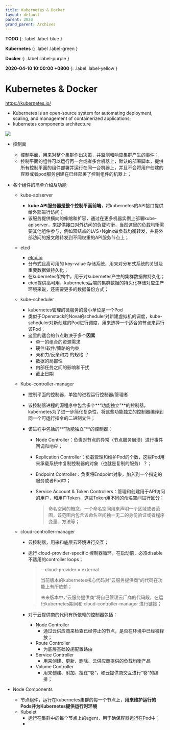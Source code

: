 ```yaml
---
title: Kubernetes & Docker
layout: default
parent: 2020
grand_parent: Archives
---
```


**TODO**
{: .label .label-blue }

**Kubernetes**
{: .label .label-green }

**Docker**
{: .label .label-purple }

**2020-04-10 10:00:00 +0800**
{: .label .label-yellow }



# Kubernetes & Docker

https://kubernetes.io/

* Kubernetes is  an open-source system for automating deployment, scaling, and management of containerized applications;
* kubernetes components architecture

![](/Users/teddyna/Develop/dev/teddygoodman.github.io/img/components-of-kubernetes.png)

* 控制面

  * 控制平面，用来对整个集群作出决策，并监测和响应集群产生的事件；
  * 控制平面的组件可以运行再一台或者多台机器上，默认的部署脚本，提供所有控制平面的组件部署并运行在同一台机器上，并且不会将用户创建的容器或者pod服务创建在已经部署了控制组件的机器上；

* 各个组件的简单介绍及功能

  * kube-apiserver

    * **kube API服务器是整个控制平面前端**，将kubernetes的API接口提供给外部进行访问；
    * 该服务提供横向的伸缩和扩容，通过在更多机器实例上部署kube-apiserver，来提供接口对外访问的负载均衡，当然这里的负载均衡需要其他组件参与，例如双结点的LVS+Nginx做负载均衡转发，并将外部访问的报文段转发到不同权重的API服务节点上；

  * etcd

    * [etcd.io](https://etcd.io/)
    * 分布式且高可用的 key-value 存储系统，用来对分布式系统的关键及重要数据做持久化；
    * 在kubernetes架构中，用于对kubernetes产生的集群数据做持久化；
    * etcd提供高可用，kubernetes后端的集群数据的持久化存储对应生产环境来说，还需要更多的数据备份方式；

  * kube-scheduler

    * kubernetes管理的微服务的最小单位是一个Pod
    * 类似于Openstack的Nova的scheduler对新建虚拟机的调度，kube-scheduler对新创建的Pod进行调度，用来选择一个适合的节点来运行该Pod；
    * 这里的适合的节点取决于多个**因素**
      * 单一的组合的资源需求
      * 硬件/软件/策略的约束
      * 亲和力/反亲和力 的规格 ？
      * 数据的局部性
      * 内部任务之间的影响和干扰
      * 截止日期

  * Kube-controller-manager

    * 控制平面的控制器，单独的进程运行控制器/管理者

    * 该控制器进程的源程序中包含多个**“功能独立”**的控制器，kubernetes为了进一步简化复杂性，将这些功能独立的控制器编译到同一个可运行指令的二进制文件；

    * 该进程中包括的**”功能独立“**的控制器：

      * Node Controller：负责对节点的异常（节点服务崩溃）进行事件回调和响应；

      * Replication Controller：负载管理和维护Pod的个数，这些Pod用来承载系统中复制控制器的对象（也就是复制的服务）？；

      * Endpoint Controller：负责将Endpoint对象，加入到一个指定的服务或者Pod中；

      * Service Account & Token Controllers：管理和创建用于API访问的用户，和用户Token，这些Token用不同的命名空间进行区分；

        > 命名空间的概念，一个命名空间用来声明一个区域或者范围，该范围内包含该命名空间独一无二的身份验证或者程序变量、方法等；

  * cloud-controller-manager

    * 云控制器，用来和底层云环境进行交互；

    * 运行 cloud-provider-specific 控制器循环，在启动前，必须disable不适用的controller loops；

      > --cloud-provider = external
      >
      > 当前版本的kubernetes核心代码对”云服务提供商“的代码在功能上有所依赖；
      >
      > 未来版本中，”云服务提供商“将自己管理云厂商的代码段，在运行kubernetes期间和 cloud-controller-manager 进行链接；

    * 对于云提供商的代码有所依赖的控制器包括：

      * Node Controller
        *  通过云供应商来检查已经停止的节点，是否在环境中已经被释放；
      * Route Controller
        *  为底层基础设施配置路由
      * Service Controller
        * 用来创建、更新、删除、云供应商提供的负载均衡产品
      * Volume Controller
        * 用来创建、附加、挂在”卷“，和云提供商交互进行”卷“的编排；

* Node Components

  * 节点组件，运行在kubernetes集群的每一个节点上，**用来维护运行的Pods并为Kubernetes提供运行时环境**
  * Kubelet
    * 运行在集群中的每个节点上的agent，用于确保容器运行在Pod中；
    * 

